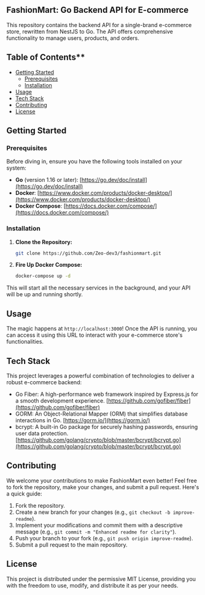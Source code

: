 ## FashionMart: Go Backend API for E-commerce

This repository contains the backend API for a single-brand e-commerce store, rewritten from NestJS to Go. The API offers comprehensive functionality to manage users, products, and orders.


## Table of Contents**

* [Getting Started](#getting-started)
    * [Prerequisites](#prerequisites)
    * [Installation](#installation)
* [Usage](#usage)
* [Tech Stack](#tech-stack)
* [Contributing](#contributing)
* [License](#license)

## Getting Started

### Prerequisites

Before diving in, ensure you have the following tools installed on your system:

* **Go** (version 1.16 or later): [https://go.dev/doc/install](https://go.dev/doc/install)
* **Docker**: [https://www.docker.com/products/docker-desktop/](https://www.docker.com/products/docker-desktop/)
* **Docker Compose**: [https://docs.docker.com/compose/](https://docs.docker.com/compose/)

### Installation

1. **Clone the Repository:**

   ```bash
   git clone https://github.com/Zeo-dev3/fashionmart.git
   ```

2. **Fire Up Docker Compose:**

   ```bash
   docker-compose up -d
   ```

This will start all the necessary services in the background, and your API will be up and running shortly.

## Usage

The magic happens at `http://localhost:3000`! Once the API is running, you can access it using this URL to interact with your e-commerce store's functionalities.

## Tech Stack

This project leverages a powerful combination of technologies to deliver a robust e-commerce backend:

* Go Fiber: A high-performance web framework inspired by Express.js for a smooth development experience. [https://github.com/gofiber/fiber](https://github.com/gofiber/fiber)
* GORM: An Object-Relational Mapper (ORM) that simplifies database interactions in Go. [https://gorm.io/](https://gorm.io/)
* bcrypt: A built-in Go package for securely hashing passwords, ensuring user data protection. [https://github.com/golang/crypto/blob/master/bcrypt/bcrypt.go](https://github.com/golang/crypto/blob/master/bcrypt/bcrypt.go)

## Contributing

We welcome your contributions to make FashionMart even better! Feel free to fork the repository, make your changes, and submit a pull request. Here's a quick guide:

1. Fork the repository.
2. Create a new branch for your changes (e.g., `git checkout -b improve-readme`).
3. Implement your modifications and commit them with a descriptive message (e.g., `git commit -m "Enhanced readme for clarity"`).
4. Push your branch to your fork (e.g., `git push origin improve-readme`).
5. Submit a pull request to the main repository.

## License

This project is distributed under the permissive MIT License, providing you with the freedom to use, modify, and distribute it as per your needs.
